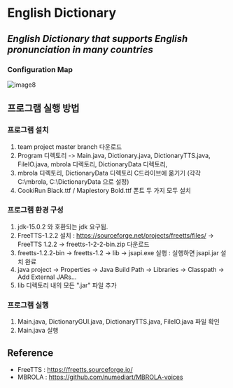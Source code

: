 # English Dictionary
## _English Dictionary that supports English pronunciation in many countries_

### Configuration Map
![image8](https://user-images.githubusercontent.com/79684170/119258692-cc194a80-bc05-11eb-9770-c7cbd8f1d5f7.png)

## 프로그램 실행 방법
### 프로그램 설치
1. team project master branch 다운로드
2. Program 디렉토리 -> Main.java, Dictionary.java, DictionaryTTS.java, FileIO.java, mbrola 디렉토리, DictionaryData 디렉토리, 
3. mbrola 디렉토리, DictionaryData 디렉토리 C드라이브에 옮기기 (각각 C:\\mbrola, C:\\DictionaryData 으로 설정)
4. CookiRun Black.ttf / Maplestory Bold.ttf 폰트 두 가지 모두 설치
### 프로그램 환경 구성
1. jdk-15.0.2 와 호환되는 jdk 요구됨.
2. FreeTTS-1.2.2 설치 : https://sourceforge.net/projects/freetts/files/ -> FreeTTS 1.2.2 -> freetts-1-2-2-bin.zip 다운로드
3. freetts-1.2.2-bin -> freetts-1.2 -> lib -> jsapi.exe 실행 : 실행하면 jsapi.jar 설치 완료
4. java project -> Properties -> Java Build Path -> Libraries -> Classpath -> Add External JARs...
5. lib 디렉토리 내의 모든 ".jar" 파일 추가
### 프로그램 실행
1. Main.java, DictionaryGUI.java, DictionaryTTS.java, FileIO.java 파일 확인
2. Main.java 실행

## Reference
- FreeTTS : https://freetts.sourceforge.io/
- MBROLA : https://github.com/numediart/MBROLA-voices

